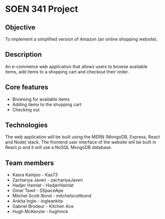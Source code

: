 # SOEN 341 Project

## Objective

To implement a simplified version of Amazon (an online shopping website).

## Description
An e-commerce web application that allows users to browse available items, add items to a shopping cart and checkout their order.  

## Core features

* Browsing for available items
* Adding items to the shopping cart
* Checking out

## Technologies
The web application will be built using the MERN (MongoDB, Express, React and Node) stack. The frontend user interface of the website will be built in React.js and it will use a NoSQL MongoDB database. 

## Team members

* Kasra Kamjoo - Kas73
* Zachariya Javeri - zachariyaJaveri
* Hadjer Hamlat - HadjerHamlat
* Omar Tawil - SSpaceApe
* Mitchel Scott-Bond - mitchelscottbond
* Ankita Ingle - ingleankita
* Gabriel Brodeur - Kitchen Ace
* Hugh McKenzie - hughmck
